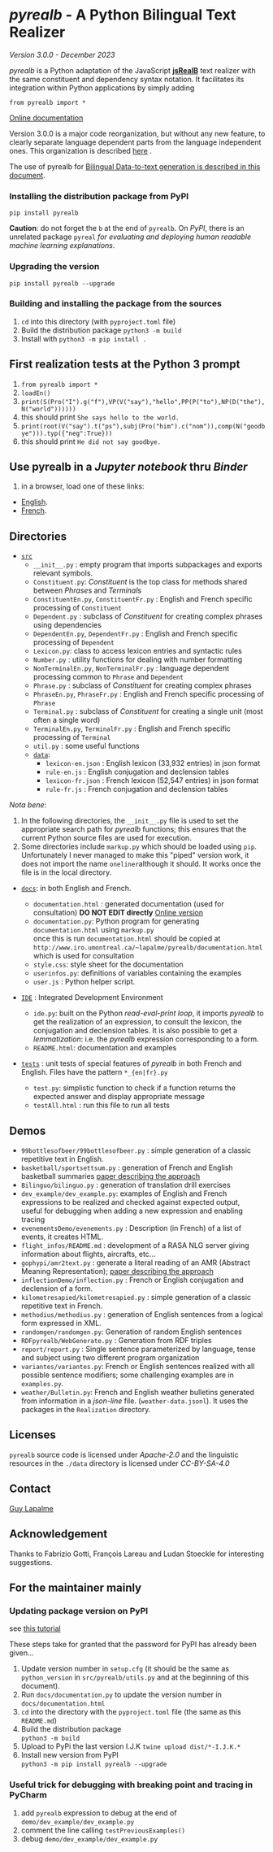 # *pyrealb* - A Python Bilingual Text Realizer

*Version 3.0.0 - December 2023*

*pyrealb* is a Python adaptation of the JavaScript [**jsRealB**](http://rali.iro.umontreal.ca/jsRealB) 
text realizer with the same constituent and dependency syntax notation. 
It facilitates its integration within Python applications by simply adding

	from pyrealb import *

[Online documentation](http://www.iro.umontreal.ca/~lapalme/pyrealb/documentation.html?lang=en)

Version 3.0.0 is a major code reorganization, but without any new feature, to clearly separate language dependent parts from the language independent ones. This organization is described  [here](docs/ClassOrganisation.md) .

The use of pyrealb for [Bilingual Data-to-text generation is described in this document](https://arxiv.org/pdf/2311.14808.pdf).

### Installing the distribution package from PyPI

    pip install pyrealb

**Caution**: do not forget the `b` at the end of `pyrealb`. On _PyPI_, there is an unrelated package `pyreal` _for evaluating and deploying human readable machine learning explanations_.

### Upgrading the version 

    pip install pyrealb --upgrade

### Building and installing the package from the sources

1. `cd` into this directory (with `pyproject.toml` file) 
2. Build the distribution package `python3 -m build`
3. Install with `python3 -m pip install .`

## First realization tests at the Python 3 prompt

1. `from pyrealb import *`
2. `loadEn()` 
3. `print(S(Pro("I").g("f"),VP(V("say"),"hello",PP(P("to"),NP(D("the"),N("world"))))))`
4. this should print `She says hello to the world.`
5. `print(root(V("say").t("ps"),subj(Pro("him").c("nom")),comp(N("goodbye"))).typ({"neg":True}))`
6. this should print `He did not say goodbye.`

## Use pyrealb in a _Jupyter notebook_ thru _Binder_

1. in a browser, load one of these links:
  * [English](https://mybinder.org/v2/gh/lapalme/pyrealb-jupyter/HEAD?labpath=pyrealb-en.ipynb). 
  * [French](https://mybinder.org/v2/gh/lapalme/pyrealb-jupyter/HEAD?labpath=pyrealb-fr.ipynb). 

## Directories

* [`src`](./src)
    * `__init__.py` : empty program that imports subpackages and exports relevant symbols. 
    * `Constituent.py`: *Constituent* is the top class for methods shared between *Phrase*s and *Terminal*s 
    * `ConstituentEn.py`, `ConstituentFr.py` : English and French specific processing of `Constituent`
    * `Dependent.py` : subclass of *Constituent* for creating complex phrases using dependencies
    * `DependentEn.py`, `DependentFr.py` : English and French specific processing of `Dependent`
    * `Lexicon.py`: class to access lexicon entries and syntactic rules
    * `Number.py` : utility functions for dealing with number formatting
    * `NonTerminalEn.py`, `NonTerminalFr.py` : language dependent processing common to `Phrase` and `Dependent`
    * `Phrase.py` : subclass of *Constituent* for creating complex phrases
    * `PhraseEn.py`, `PhraseFr.py` : English and French specific processing of `Phrase` 
    * `Terminal.py` : subclass of *Constituent* for creating a single unit (most often a single word)
    * `TerminalEn.py`, `TerminalFr.py` : English and French specific processing of `Terminal`
    * `util.py`  : some useful functions
    * [`data`](./src/pyrealb/data):
        * `lexicon-en.json` : English lexicon (33,932 entries) in json format
        * `rule-en.js` : English conjugation and declension tables
        * `lexicon-fr.json` : French lexicon (52,547 entries) in json format
        * `rule-fr.js` : French conjugation and declension tables 

_Nota bene_:
1. In the following directories, the `__init__.py` file is used to set the appropriate search path for  *pyrealb* functions; this ensures that the current Python source files are used for execution. 
2. Some directories include `markup.py` which should be loaded using `pip`. Unfortunately I never managed to make this "piped" version work, it does not import the name `oneliner`although it should. It works once the file is in the local directory.

* [`docs`](./docs): in both English and French. 
    * `documentation.html` : generated documentation (used for consultation) **DO NOT EDIT directly**  [Online version](http://www.iro.umontreal.ca/~lapalme/pyrealb/documentation.html?lang=en)
    * `documentation.py`: Python program for generating `documentation.html` using `markup.py`  
          once this is run `documentation.html` should be copied at `http://www.iro.umontreal.ca/~lapalme/pyrealb/documentation.html` which is used for consultation 
    * `style.css`: style sheet for the documentation
    * `userinfos.py`: definitions of variables containing the examples
    * `user.js`  : Python helper script.
    
* [`IDE`](./IDE) : Integrated Development Environment 
    * `ide.py`: built on the Python *read-eval-print loop*, it imports *pyrealb* to get the realization of an expression, to consult the lexicon, the conjugation and declension tables. It is also possible to get a *lemmatization*: i.e. the *pyrealb* expression corresponding to a form.
    * `README.html`: documentation and examples

* [`tests`](./tests) : unit tests of special features of *pyrealb* in both French and English. Files have the pattern `*_{en|fr}.py`
    * `test.py`: simplistic function to check if a function returns the expected answer and display appropriate message
    * `testAll.html` : run this file to run all tests

## Demos

* `99bottlesofbeer/99bottlesofbeer.py` : simple generation of a classic repetitive text in English.
* `basketball/sportsettsum.py` : generation of French and English basketball summaries [paper describing the approach](demos/basketball/docs/SportSettSum.md)
* `Bilinguo/bilinguo.py` : generation of translation drill exercises
* `dev_example/dev_example.py`: examples of English and French expressions to be realized and checked against expected output,  
useful for debugging when adding a new expression and enabling tracing
* `evenementsDemo/evenements.py` : Description (in French) of a list of events, it creates HTML.
* `flight_infos/README.md` : development of a RASA NLG server giving information about flights, aircrafts, etc...
* `gophypi/amr2text.py` : generate a literal reading of an AMR (Abstract Meaning Representation);
                          [paper describing the approach](gophypi/Doc/GoPhiPy.pdf) 
* `inflectionDemo/inflection.py` : French or English conjugation and declension of a form.
* `kilometresapied/kilometresapied.py` : simple generation of a classic repetitive text in French.
* `methodius/methodius.py` : generation of English sentences from a logical form expressed in XML.
* `randomgen/randomgen.py`: Generation of random English sentences
* `RDFpyrealb/WebGenerate.py` : Generation from RDF triples
* `report/report.py` : Single sentence parameterized by language, tense and subject using two different program organization
* `variantes/variantes.py`: French or English sentences realized with all possible sentence modifiers; some challenging examples are in `examples.py`.
* `weather/Bulletin.py`: French and English weather bulletins generated from information in a *json-line* file. (`weather-data.jsonl`). It uses the packages in the `Realization` directory.

## Licenses
`pyrealb` source code is licensed under _Apache-2.0_ and the linguistic resources in the `./data` directory is 
licensed under _CC-BY-SA-4.0_

## Contact
[Guy Lapalme](http://rali.iro.umontreal.ca/lapalme)

## Acknowledgement
Thanks to Fabrizio Gotti, François Lareau and Ludan Stoeckle for interesting suggestions.

## For the maintainer mainly
### Updating package version on PyPI 

see [this tutorial](https://packaging.python.org/en/latest/tutorials/packaging-projects/)

These steps take for granted that the password for PyPI has already been given...

1. Update version number in `setup.cfg` (it should be the same as `python_version` in `src/pyrealb/utils.py` and at 
   the beginning of this document). 
2. Run `docs/documentation.py` to update the version number in `docs/documentation.html`
3. `cd` into the directory with the `pyproject.toml` file (the same as this `README.md`)
4. Build the distribution package  
       `python3 -m build`
5. Upload to PyPi the last version I.J.K
      `twine upload dist/*-I.J.K.*`
6. Install new version from PyPI  
    `python3 -m pip install pyrealb --upgrade`

### Useful trick for debugging with breaking point and tracing in PyCharm
1. add `pyrealb` expression to debug at the end of `demo/dev_example/dev_example.py`
2. comment the line calling `testPreviousExamples()`
3. debug `demo/dev_example/dev_example.py`